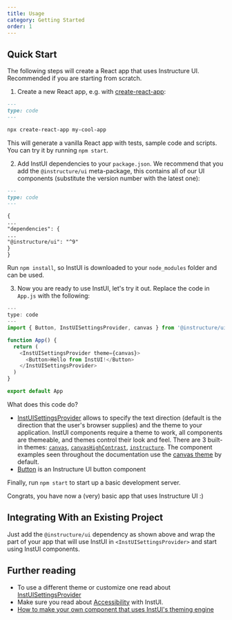 ```yaml
---
title: Usage
category: Getting Started
order: 1
---
```


## Quick Start

The following steps will create a React app that uses Instructure UI. Recommended if you are starting from scratch.

1. Create a new React app, e.g. with [create-react-app](https://reactjs.org/docs/create-a-new-react-app.html):

```md
---
type: code
---

npx create-react-app my-cool-app
```

This will generate a vanilla React app with tests, sample code and scripts. You can try it by running `npm start`.

2. Add InstUI dependencies to your `package.json`. We recommend that you add the `@instructure/ui` meta-package, this contains all of our UI components (substitute the version number with the latest one):

```md
---
type: code
---

{
...
"dependencies": {
...
"@instructure/ui": "^9"
}
}
```

Run `npm install`, so InstUI is downloaded to your `node_modules` folder and can be used.

3. Now you are ready to use InstUI, let's try it out. Replace the code in `App.js` with the following:

```js
---
type: code
---
import { Button, InstUISettingsProvider, canvas } from '@instructure/ui'

function App() {
  return (
    <InstUISettingsProvider theme={canvas}>
      <Button>Hello from InstUI!</Button>
    </InstUISettingsProvider>
  )
}

export default App
```

What does this code do?

- [InstUISettingsProvider](#InstUISettingsProvider) allows to specify the text direction (default is the direction that the user's browser supplies) and the theme to your application. InstUI components require a theme to work, all components are themeable, and themes control their look and feel. There are 3 built-in themes: [`canvas`](#canvas), [`canvasHighContrast`](#canvas-high-contrast), [`instructure`](#instructure). The component examples seen throughout the documentation use the [canvas theme](#canvas) by default.
- [Button](#Button) is an Instructure UI button component

Finally, run `npm start` to start up a basic development server.

Congrats, you have now a (very) basic app that uses Instructure UI :)

## Integrating With an Existing Project

Just add the `@instructure/ui` dependency as shown above and wrap the part of your app that will use InstUI in `<InstUISettingsProvider>` and start using InstUI components.

## Further reading

- To use a different theme or customize one read about [InstUISettingsProvider](#InstUISettingsProvider)
- Make sure you read about [Accessibility](#accessibility) with InstUI.
- [How to make your own component that uses InstUI's theming engine](#emotion)
